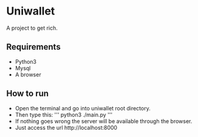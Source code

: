 # Uniwallet
A project to get rich.

## Requirements

 * Python3
 * Mysql
 * A browser

## How to run

 * Open the terminal and go into uniwallet root directory.
 * Then type this:
 '''
python3 ./main.py
 '''
 * If nothing goes wrong the server will be available through the browser.
 * Just access the url http://localhost:8000